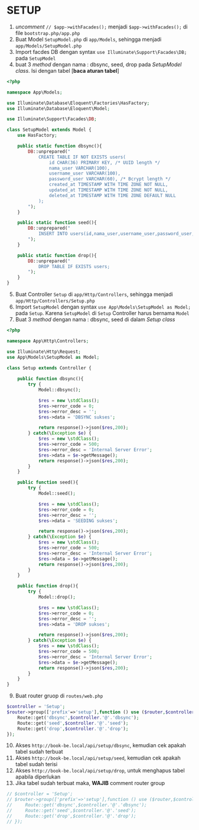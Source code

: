 # SETUP
1. *uncomment* `// $app->withFacades();` menjadi `$app->withFacades();` di file `bootstrap.php/app.php`
2. Buat Model `SetupModel.php` di `app/Models`, sehingga menjadi `app/Models/SetupModel.php`
3. Import facdes DB dengan syntax `use Illuminate\Support\Facades\DB;` pada `SetupModel`
4. buat 3 *method* dengan nama : dbsync, seed, drop pada *SetupModel class*. Isi dengan tabel [**baca aturan tabel**]
```php
<?php

namespace App\Models;

use Illuminate\Database\Eloquent\Factories\HasFactory;
use Illuminate\Database\Eloquent\Model;

use Illuminate\Support\Facades\DB;

class SetupModel extends Model {
    use HasFactory;

    public static function dbsync(){
        DB::unprepared("
            CREATE TABLE IF NOT EXISTS users(
                id CHAR(36) PRIMARY KEY, /* UUID length */
                nama_user VARCHAR(100),
                username_user VARCHAR(100),
                password_user VARCHAR(60), /* Bcrypt length */
                created_at TIMESTAMP WITH TIME ZONE NOT NULL,
                updated_at TIMESTAMP WITH TIME ZONE NOT NULL,
                deleted_at TIMESTAMP WITH TIME ZONE DEFAULT NULL
            );
        ");
    }

    public static function seed(){
        DB::unprepared("
            INSERT INTO users(id,nama_user,username_user,password_user,created_at,updated_at) VALUES ('00000000-0000-0000-0000-000000000000','ADMIN','admin','\$2a\$10\$YNvqg2vig8tZpqdz/l2SruQk1On0seDza0UF.OaN2gAroTAObmw/G',NOW(),NOW()) ON CONFLICT (id) DO NOTHING;
        ");
    }

    public static function drop(){
        DB::unprepared("
            DROP TABLE IF EXISTS users;
        ");
    }
}

```

5. Buat Controller `Setup` di `app/Http/Controllers`, sehingga menjadi `app/Http/Controllers/Setup.php`
6. Import `SetupModel` dengan syntax `use App\Models\SetupModel as Model;` pada `Setup`. Karena `SetupModel` di `Setup` Controller harus bernama `Model`
7. Buat 3 *method* dengan nama : dbsync, seed di dalam *Setup class*
```php
<?php

namespace App\Http\Controllers;

use Illuminate\Http\Request;
use App\Models\SetupModel as Model;

class Setup extends Controller {
    
    public function dbsync(){
        try {
            Model::dbsync();

            $res = new \stdClass();
            $res->error_code = 0;
            $res->error_desc = '';
            $res->data = 'DBSYNC sukses';

            return response()->json($res,200);
        } catch(\Exception $e) {
            $res = new \stdClass();
            $res->error_code = 500;
            $res->error_desc = 'Internal Server Error';
            $res->data = $e->getMessage();
            return response()->json($res,200);
        }
    }

    public function seed(){
        try {
            Model::seed();

            $res = new \stdClass();
            $res->error_code = 0;
            $res->error_desc = '';
            $res->data = 'SEEDING sukses';

            return response()->json($res,200);
        } catch(\Exception $e) {
            $res = new \stdClass();
            $res->error_code = 500;
            $res->error_desc = 'Internal Server Error';
            $res->data = $e->getMessage();
            return response()->json($res,200);
        }
    }

    public function drop(){
        try {
            Model::drop();

            $res = new \stdClass();
            $res->error_code = 0;
            $res->error_desc = '';
            $res->data = 'DROP sukses';

            return response()->json($res,200);
        } catch(\Exception $e) {
            $res = new \stdClass();
            $res->error_code = 500;
            $res->error_desc = 'Internal Server Error';
            $res->data = $e->getMessage();
            return response()->json($res,200);
        }
    }
}

```
9. Buat router gruop di `routes/web.php`
```php
$controller = 'Setup';
$router->group(['prefix'=>'setup'],function () use ($router,$controller) {
    Route::get('dbsync',$controller.'@'.'dbsync');
    Route::get('seed',$controller.'@'.'seed');
    Route::get('drop',$controller.'@'.'drop');
});
```
10. Akses `http://book-be.local/api/setup/dbsync`, kemudian cek apakah tabel sudah terbuat
11. Akses `http://book-be.local/api/setup/seed`, kemudian cek apakah tabel sudah terisi
12. Akses `http://book-be.local/api/setup/drop`, untuk menghapus tabel apabila diperlukan
13. Jika tabel sudah terbuat maka, **WAJIB** comment router group
```php
// $controller = 'Setup';
// $router->group(['prefix'=>'setup'],function () use ($router,$controller) {
//     Route::get('dbsync',$controller.'@'.'dbsync');
//     Route::get('seed',$controller.'@'.'seed');
//     Route::get('drop',$controller.'@'.'drop');
// });
```